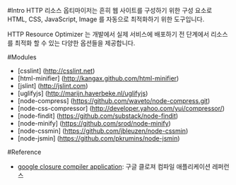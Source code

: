 #Intro
HTTP 리소스 옵티마이저는 흔히 웹 사이트를 구성하기 위한 구성 요소로 HTML, CSS, JavaScript, Image 를 자동으로 최적화하기 위한
도구입니다.

HTTP Resource Optimizer 는 개발에서 실제 서비스에 배포하기 전 단계에서 리소스를 최적화 할 수 있는 다양한 옵션들을 제공합니다.

#Modules
* [csslint] (http://csslint.net)
* [html-minifier] (http://kangax.github.com/html-minifier)
* [jslint] (http://jslint.com)
* [uglifyjs] (http://marijn.haverbeke.nl/uglifyjs)
* [node-compress] (https://github.com/waveto/node-compress.git)
* [node-css-compressor] (http://developer.yahoo.com/yui/compressor/)
* [node-findit] (https://github.com/substack/node-findit)
* [node-minify] (https://github.com/srod/node-minify)
* [node-cssmin] (https://github.com/jbleuzen/node-cssmin)
* [node-jsmin] (https://github.com/pkrumins/node-jsmin)

#Reference
* [google closure compiler application](http://code.google.com/closure/compiler/docs/gettingstarted_app.html): 구글 클로져 컴파일 애플리케이션 레퍼런스
